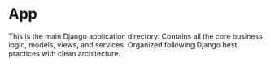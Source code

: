 # App

This is the main Django application directory.
Contains all the core business logic, models, views, and services.
Organized following Django best practices with clean architecture.


